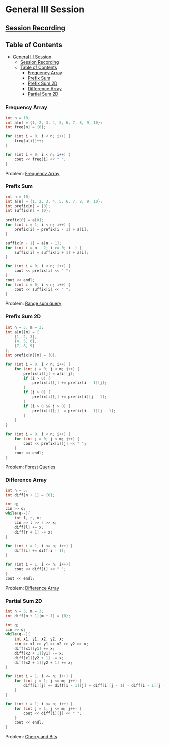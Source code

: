 # General III Session

## [Session Recording](https://cisuezedu-my.sharepoint.com/:v:/g/personal/ugs_55542_ci_suez_edu_eg/Ebw0cdKACHVMry1DXxLO4VUBz_c-brOkHPhc7h4kgIU-kg?nav=eyJyZWZlcnJhbEluZm8iOnsicmVmZXJyYWxBcHAiOiJPbmVEcml2ZUZvckJ1c2luZXNzIiwicmVmZXJyYWxBcHBQbGF0Zm9ybSI6IldlYiIsInJlZmVycmFsTW9kZSI6InZpZXciLCJyZWZlcnJhbFZpZXciOiJNeUZpbGVzTGlua0NvcHkifX0&e=O6rXwV)

## Table of Contents

- [General III Session](#general-iii-session)
  - [Session Recording](#session-recording)
  - [Table of Contents](#table-of-contents)
    - [Frequency Array](#frequency-array)
    - [Prefix Sum](#prefix-sum)
    - [Prefix Sum 2D](#prefix-sum-2d)
    - [Difference Array](#difference-array)
    - [Partial Sum 2D](#partial-sum-2d)

### Frequency Array

```cpp
int n = 10;
int a[n] = {1, 2, 3, 4, 5, 6, 7, 8, 9, 10};
int freq[n] = {0};

for (int i = 0; i < n; i++) {
    freq[a[i]]++;
}

for (int i = 0; i < n; i++) {
    cout << freq[i] << " ";
}
```

Problem: [Frequency Array](https://codeforces.com/group/n3sTiYtHxI/contest/348752/problem/Q)

### Prefix Sum

```cpp
int n = 10;
int a[n] = {1, 2, 3, 4, 5, 6, 7, 8, 9, 10};
int prefix[n] = {0};
int suffix[n] = {0};

prefix[0] = a[0];
for (int i = 1; i < n; i++) {
    prefix[i] = prefix[i - 1] + a[i];
}

suffix[n - 1] = a[n - 1];
for (int i = n - 2; i >= 0; i--) {
    suffix[i] = suffix[i + 1] + a[i];
}

for (int i = 0; i < n; i++) {
    cout << prefix[i] << " ";
}
cout << endl;
for (int i = 0; i < n; i++) {
    cout << suffix[i] << " ";
}
```

Problem: [Range sum query](https://codeforces.com/group/n3sTiYtHxI/contest/348752/problem/R)

### Prefix Sum 2D

```cpp
int n = 3, m = 3;
int a[n][m] = {
    {1, 2, 3},
    {4, 5, 6},
    {7, 8, 9}
};
int prefix[n][m] = {0};

for (int i = 0; i < n; i++) {
    for (int j = 0; j < m; j++) {
        prefix[i][j] = a[i][j];
        if (i > 0) {
            prefix[i][j] += prefix[i - 1][j];
        }
        if (j > 0) {
            prefix[i][j] += prefix[i][j - 1];
        }
        if (i > 0 && j > 0) {
            prefix[i][j] -= prefix[i - 1][j - 1];
        }
    }
}

for (int i = 0; i < n; i++) {
    for (int j = 0; j < m; j++) {
        cout << prefix[i][j] << " ";
    }
    cout << endl;
}
```

Problem: [Forest Queries](https://cses.fi/problemset/task/1652)

### Difference Array

```cpp
int n = 5;
int diff[n + 1] = {0};

int q;
cin >> q;
while(q--){
    int l, r, x;
    cin >> l >> r >> x;
    diff[l] += x;
    diff[r + 1] -= x;
}

for (int i = 1; i <= n; i++) {
    diff[i] += diff[i - 1];
}

for (int i = 1; i <= n; i++){
    cout << diff[i] << " ";
}
cout << endl;
```

Problem: [Difference Array](https://www.hackerrank.com/challenges/crush/problem)

### Partial Sum 2D

```cpp
int n = 3, m = 3;
int diff[n + 1][m + 1] = {0};

int q;
cin >> q;
while(q--){
    int x1, y1, x2, y2, x;
    cin >> x1 >> y1 >> x2 >> y2 >> x;
    diff[x1][y1] += x;
    diff[x2 + 1][y1] -= x;
    diff[x1][y2 + 1] -= x;
    diff[x2 + 1][y2 + 1] += x;
}

for (int i = 1; i <= n; i++) {
    for (int j = 1; j <= m; j++) {
        diff[i][j] += diff[i - 1][j] + diff[i][j - 1] - diff[i - 1][j - 1];
    }
}

for (int i = 1; i <= n; i++) {
    for (int j = 1; j <= m; j++) {
        cout << diff[i][j] << " ";
    }
    cout << endl;
}
```

Problem: [Cherry and Bits](https://www.codechef.com/problems/CENS20A)
